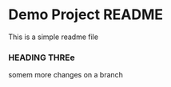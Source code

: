 # Demo Project README

This is a simple readme file

### HEADING THREe

somem more changes on a branch